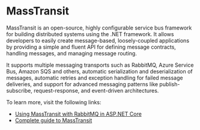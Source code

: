 # MassTransit

MassTransit is an open-source, highly configurable service bus framework for building distributed systems using the .NET framework. It allows developers to easily create message-based, loosely-coupled applications by providing a simple and fluent API for defining message contracts, handling messages, and managing message routing.

It supports multiple messaging transports such as RabbitMQ, Azure Service Bus, Amazon SQS and others, automatic serialization and deserialization of messages, automatic retries and exception handling for failed message deliveries, and support for advanced messaging patterns like publish-subscribe, request-response, and event-driven architectures.

To learn more, visit the following links:

- [Using MassTransit with RabbitMQ in ASP.NET Core](https://code-maze.com/masstransit-rabbitmq-aspnetcore/)
- [Complete guide to MassTransit](https://github.com/MassTransit/MassTransit)